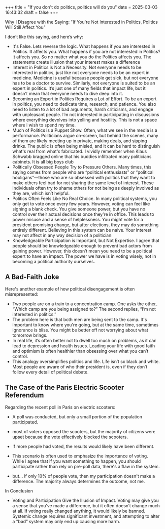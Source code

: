 +++
title = "If you don't do politics, politics will do you"
date = 2025-03-03 16:43:32
draft = false
+++

Why I Disagree with the Saying: "If You're Not Interested in Politics, Politics Will Still Affect You"

I don’t like this saying, and here’s why:

 - It's False. Lets reverse the logic. What happens if you are interested in Politics. It affects you. What happens if you are not interested in Politics? It affects you. So no matter what you do the Politics affects you. The statements create illusion that your interest makes a difference
 - Interest in Politics is Not a Necessity. Not everyone needs to be interested in politics, just like not everyone needs to be an expert in medicine. Medicine is useful because people get sick, but not everyone has to be a doctor to survive. Similarly, not everyone is suited to be an expert in politics. It’s just one of many fields that impact life, but it doesn’t mean that everyone needs to dive deep into it.
 - Becoming an Expert in Politics Requires a Lot of Effort. To be an expert in politics, you need to dedicate time, research, and patience. You also need to listen to a lot of bad arguments, harsh criticisms, and engage with unpleasant people. I’m not interested in participating in discussions where everything devolves into yelling and hostility. This is not a space where I wish to spend my time.
 - Much of Politics is a Puppet Show. Often, what we see in the media is a performance. Politicians argue on-screen, but behind the scenes, many of them are likely meeting up in private, making deals, and sipping drinks. The public is often being misled, and it can be hard to distinguish what's real from what's fabricated. I vividly remember when Klaus Schwabb bragged online that his buddies infiltrated many politicians cabinets. It is all big boys club
 - Politically Obsessed People Try to Pressure Others. Many times, this saying comes from people who are “political enthusiasts” or “political hooligans”—those who are so obsessed with politics that they want to make others feel bad for not sharing the same level of interest. These individuals often try to shame others for not being as deeply involved as they are, which isn’t helpful.
  - Politics Often Feels Like No Real Choice. In many political systems, you only get to vote once every few years. However, voting can feel like signing a blank check. You give someone power, but you have no control over their actual decisions once they're in office. This leads to power misuse and a sense of helplessness. You might vote for a president promising change, but after elections, they may do something entirely different. Believing in this system can be naive. Your interest may not affect in any way decision of a politician
 - Knowledgeable Participation is Important, but Not Expertise. I agree that people should be knowledgeable enough to prevent bad actors from gaining power. However, this doesn’t mean you need to be a political expert to have an impact. The power we have is in voting wisely, not in becoming a political authority ourselves.

## A Bad-Faith Joke

Here's another example of how political disengagement is often misrepresented:
 - Two people are on a train to a concentration camp. One asks the other, “Which camp are you being assigned to?” The second replies, “I’m not interested in politics.”
 - The problem here is that both men are being sent to the camp. It's important to know where you're going, but at the same time, sometimes ignorance is bliss. You might be better off not worrying about what tomorrow brings.
 - In real life, it’s often better not to dwell too much on problems, as it can lead to depression and health issues. Leading your life with good faith and optimism is often healthier than obsessing over what you can’t control.
 - This analogy oversimplifies politics and life. Life isn’t so black and white. Most people are aware of who their president is, even if they don’t follow every detail of political debate.

## The Case of the Paris Electric Scooter Referendum

Regarding the recent poll in Paris on electric scooters:

 - A poll was conducted, but only a small portion of the population participated.
 - most of voters opposed the scooters, but the majority of citizens were upset because the vote effectively blocked the scooters.
 - If more people had voted, the results would likely have been different.

 - This scenario is often used to emphasize the importance of voting. While I agree that if you want something to happen, you should participate rather than rely on pre-poll data, there's a flaw in the system.
 - but...  If only 10% of people vote, then my participation doesn't make a difference. The majority always determines the outcome, not me.

In Conclusion

 - Voting and Participation Give the Illusion of Impact. Voting may give you a sense that you’ve made a difference, but it often doesn’t change much at all. If voting really changed anything, it would likely be banned. Systemic change requires significant investment, and attempting to alter a “bad” system may only end up causing more harm.
